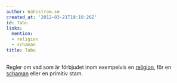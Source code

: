 ```yaml
---
author: Wahnstrom.se
created_at: '2012-03-21T19:10:26Z'
id: Tabu
links:
  mention:
  - religion
  - schaman
title: Tabu
---
```


Regler om vad som är förbjudet inom exempelvis en [religion], för en [schaman] eller en primitiv
stam.

  [religion]: religion
  [schaman]: schaman
